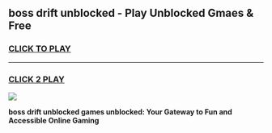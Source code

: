 
## boss drift unblocked - Play Unblocked Gmaes & Free
<h3>
<a href="https://news.freeplayer.one?title=boss_drift_unblocked&ref=23F">CLICK TO PLAY</a></h3>
<hr>

<h3>
<a href="https://news.freeplayer.one?title=boss_drift_unblocked&ref=23F">CLICK 2 PLAY</a>
  
</h3>

<a href="https://news.freeplayer.one?title=boss_drift_unblocked&ref=23F/"><img src="https://clearcache.store/games.png"></a>


**boss drift unblocked games unblocked: Your Gateway to Fun and Accessible Online Gaming**
